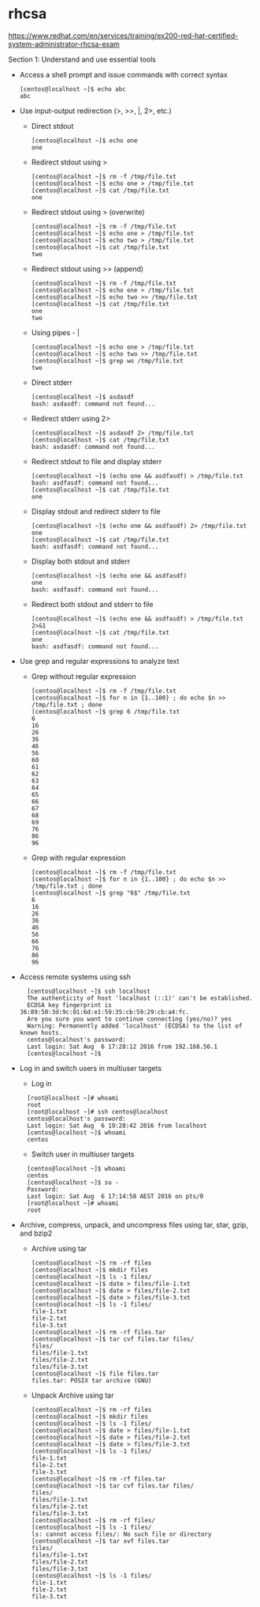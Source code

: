 # rhcsa

https://www.redhat.com/en/services/training/ex200-red-hat-certified-system-administrator-rhcsa-exam

Section 1: Understand and use essential tools
- Access a shell prompt and issue commands with correct syntax

  ```
  [centos@localhost ~]$ echo abc
  abc
  ```
- Use input-output redirection (>, >>, |, 2>, etc.)
  - Direct stdout

    ```
    [centos@localhost ~]$ echo one
    one
    ```
  - Redirect stdout using >

    ```
    [centos@localhost ~]$ rm -f /tmp/file.txt
    [centos@localhost ~]$ echo one > /tmp/file.txt
    [centos@localhost ~]$ cat /tmp/file.txt
    one
    ```
  - Redirect stdout using > (overwrite)

    ```
    [centos@localhost ~]$ rm -f /tmp/file.txt
    [centos@localhost ~]$ echo one > /tmp/file.txt
    [centos@localhost ~]$ echo two > /tmp/file.txt
    [centos@localhost ~]$ cat /tmp/file.txt
    two
    ```
  - Redirect stdout using >> (append)

    ```
    [centos@localhost ~]$ rm -f /tmp/file.txt
    [centos@localhost ~]$ echo one > /tmp/file.txt
    [centos@localhost ~]$ echo two >> /tmp/file.txt
    [centos@localhost ~]$ cat /tmp/file.txt 
    one
    two
    ```
  - Using pipes - |

    ```
    [centos@localhost ~]$ echo one > /tmp/file.txt 
    [centos@localhost ~]$ echo two >> /tmp/file.txt 
    [centos@localhost ~]$ grep wo /tmp/file.txt 
    two
    ```
  - Direct stderr

    ```
    [centos@localhost ~]$ asdasdf
    bash: asdasdf: command not found...
    ```
  - Redirect stderr using 2>

    ```
    [centos@localhost ~]$ asdasdf 2> /tmp/file.txt
    [centos@localhost ~]$ cat /tmp/file.txt 
    bash: asdasdf: command not found...
    ```
  - Redirect stdout to file and display stderr

    ```
    [centos@localhost ~]$ (echo one && asdfasdf) > /tmp/file.txt
    bash: asdfasdf: command not found...
    [centos@localhost ~]$ cat /tmp/file.txt 
    one
    ```
  - Display stdout and redirect stderr to file

    ```
    [centos@localhost ~]$ (echo one && asdfasdf) 2> /tmp/file.txt
    one
    [centos@localhost ~]$ cat /tmp/file.txt 
    bash: asdfasdf: command not found...
    ```
  - Display both stdout and stderr

    ```
    [centos@localhost ~]$ (echo one && asdfasdf)
    one
    bash: asdfasdf: command not found...
    ```
  - Redirect both stdout and stderr to file

    ```
    [centos@localhost ~]$ (echo one && asdfasdf) > /tmp/file.txt 2>&1
    [centos@localhost ~]$ cat /tmp/file.txt 
    one
    bash: asdfasdf: command not found...    
    ```

- Use grep and regular expressions to analyze text
  - Grep without regular expression

    ```
    [centos@localhost ~]$ rm -f /tmp/file.txt 
    [centos@localhost ~]$ for n in {1..100} ; do echo $n >> /tmp/file.txt ; done
    [centos@localhost ~]$ grep 6 /tmp/file.txt 
    6
    16
    26
    36
    46
    56
    60
    61
    62
    63
    64
    65
    66
    67
    68
    69
    76
    86
    96
    ```
  - Grep with regular expression
  
    ```
    [centos@localhost ~]$ rm -f /tmp/file.txt 
    [centos@localhost ~]$ for n in {1..100} ; do echo $n >> /tmp/file.txt ; done
    [centos@localhost ~]$ grep "6$" /tmp/file.txt 
    6
    16
    26
    36
    46
    56
    66
    76
    86
    96
    ```
- Access remote systems using ssh

  ```
    [centos@localhost ~]$ ssh localhost
    The authenticity of host 'localhost (::1)' can't be established.
    ECDSA key fingerprint is 36:89:50:3d:9c:01:6d:e1:59:35:cb:59:29:cb:a4:fc.
    Are you sure you want to continue connecting (yes/no)? yes
    Warning: Permanently added 'localhost' (ECDSA) to the list of known hosts.
    centos@localhost's password: 
    Last login: Sat Aug  6 17:28:12 2016 from 192.168.56.1
    [centos@localhost ~]$ 
  ```
- Log in and switch users in multiuser targets
  - Log in
  
  ```
    [root@localhost ~]# whoami 
    root
    [root@localhost ~]# ssh centos@localhost
    centos@localhost's password: 
    Last login: Sat Aug  6 19:28:42 2016 from localhost
    [centos@localhost ~]$ whoami 
    centos
  ```  
  - Switch user in multiuser targets
  
  ```
    [centos@localhost ~]$ whoami
    centos
    [centos@localhost ~]$ su -
    Password: 
    Last login: Sat Aug  6 17:14:58 AEST 2016 on pts/0
    [root@localhost ~]# whoami 
    root
  ```
- Archive, compress, unpack, and uncompress files using tar, star, gzip, and bzip2
  - Archive using tar
  
    ```
    [centos@localhost ~]$ rm -rf files
    [centos@localhost ~]$ mkdir files
    [centos@localhost ~]$ ls -1 files/
    [centos@localhost ~]$ date > files/file-1.txt
    [centos@localhost ~]$ date > files/file-2.txt
    [centos@localhost ~]$ date > files/file-3.txt
    [centos@localhost ~]$ ls -1 files/
    file-1.txt
    file-2.txt
    file-3.txt
    [centos@localhost ~]$ rm -rf files.tar
    [centos@localhost ~]$ tar cvf files.tar files/
    files/
    files/file-1.txt
    files/file-2.txt
    files/file-3.txt
    [centos@localhost ~]$ file files.tar 
    files.tar: POSIX tar archive (GNU)
    ```
  - Unpack Archive using tar 
    ```
    [centos@localhost ~]$ rm -rf files
    [centos@localhost ~]$ mkdir files
    [centos@localhost ~]$ ls -1 files/
    [centos@localhost ~]$ date > files/file-1.txt
    [centos@localhost ~]$ date > files/file-2.txt
    [centos@localhost ~]$ date > files/file-3.txt
    [centos@localhost ~]$ ls -1 files/
    file-1.txt
    file-2.txt
    file-3.txt
    [centos@localhost ~]$ rm -rf files.tar
    [centos@localhost ~]$ tar cvf files.tar files/
    files/
    files/file-1.txt
    files/file-2.txt
    files/file-3.txt
    [centos@localhost ~]$ rm -rf files/
    [centos@localhost ~]$ ls -1 files/
    ls: cannot access files/: No such file or directory
    [centos@localhost ~]$ tar xvf files.tar 
    files/
    files/file-1.txt
    files/file-2.txt
    files/file-3.txt
    [centos@localhost ~]$ ls -1 files/
    file-1.txt
    file-2.txt
    file-3.txt
    ```
